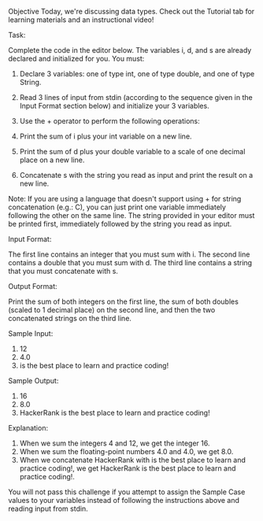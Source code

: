 Objective
Today, we're discussing data types. Check out the Tutorial tab for learning materials and an instructional video!

Task:

Complete the code in the editor below. The variables i, d, and s are already declared and initialized for you. You must:
1.	Declare 3 variables: one of type int, one of type double, and one of type String.
2.	Read 3 lines of input from stdin (according to the sequence given in the Input Format section below) and initialize your 3 variables.
3.	Use the + operator to perform the following operations:

1.	Print the sum of i plus your int variable on a new line.
2.	Print the sum of d plus your double variable to a scale of one decimal place on a new line.
3.	Concatenate s with the string you read as input and print the result on a new line.

Note: If you are using a language that doesn't support using + for string concatenation (e.g.: C), you can just print one variable immediately following the other on the same line. The string provided in your editor must be printed first, immediately followed by the string you read as input.

Input Format:

The first line contains an integer that you must sum with i.
The second line contains a double that you must sum with d.
The third line contains a string that you must concatenate with s.

Output Format:

Print the sum of both integers on the first line, the sum of both doubles (scaled to 1 decimal place) on the second line, and then the two concatenated strings on the third line.

Sample Input:

1.	12
2.	4.0
3.	is the best place to learn and practice coding!

Sample Output:

1.	16
2.	8.0
3.	HackerRank is the best place to learn and practice coding!

Explanation:

1.	When we sum the integers 4 and 12, we get the integer 16.
2.	When we sum the floating-point numbers 4.0 and 4.0, we get 8.0.
3.	When we concatenate HackerRank with is the best place to learn and practice coding!, we get HackerRank is the best place to learn and practice coding!.

You will not pass this challenge if you attempt to assign the Sample Case values to your variables instead of following the instructions above and reading input from stdin.
